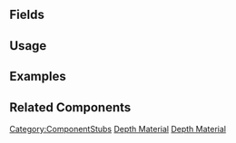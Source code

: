 <languages></languages> <translate>

## Fields

## Usage

## Examples

## Related Components

</translate>

[Category:ComponentStubs](Category:ComponentStubs "wikilink") [Depth
Material](Category:Components{{#translation:}} "wikilink") [Depth
Material](Category:Components:Assets:Materials:Filters{{#translation:}} "wikilink")